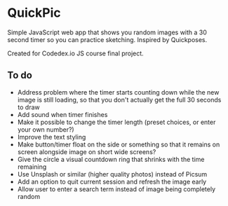 # QuickPic

Simple JavaScript web app that shows you random images with a 30 second timer so you can practice sketching. Inspired by Quickposes.

Created for Codedex.io JS course final project.

## To do
- Address problem where the timer starts counting down while the new image is still loading, so that you don't actually get the full 30 seconds to draw
- Add sound when timer finishes
- Make it possible to change the timer length (preset choices, or enter your own number?)
- Improve the text styling 
- Make button/timer float on the side or something so that it remains on screen alongside image on short wide screens?
- Give the circle a visual countdown ring that shrinks with the time remaining
- Use Unsplash or similar (higher quality photos) instead of Picsum
- Add an option to quit current session and refresh the image early
- Allow user to enter a search term instead of image being completely random
